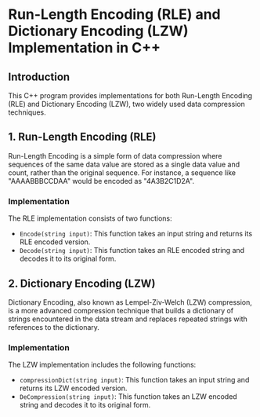 # Run-Length Encoding (RLE) and Dictionary Encoding (LZW) Implementation in C++

## Introduction
This C++ program provides implementations for both Run-Length Encoding (RLE) and Dictionary Encoding (LZW), two widely used data compression techniques.

## 1. Run-Length Encoding (RLE)
Run-Length Encoding is a simple form of data compression where sequences of the same data value are stored as a single data value and count, rather than the original sequence. For instance, a sequence like "AAAABBBCCDAA" would be encoded as "4A3B2C1D2A".

### Implementation
The RLE implementation consists of two functions:
- `Encode(string input)`: This function takes an input string and returns its RLE encoded version.
- `Decode(string input)`: This function takes an RLE encoded string and decodes it to its original form.

## 2. Dictionary Encoding (LZW)
Dictionary Encoding, also known as Lempel-Ziv-Welch (LZW) compression, is a more advanced compression technique that builds a dictionary of strings encountered in the data stream and replaces repeated strings with references to the dictionary.

### Implementation
The LZW implementation includes the following functions:
- `compressionDict(string input)`: This function takes an input string and returns its LZW encoded version.
- `DeCompression(string input)`: This function takes an LZW encoded string and decodes it to its original form.
